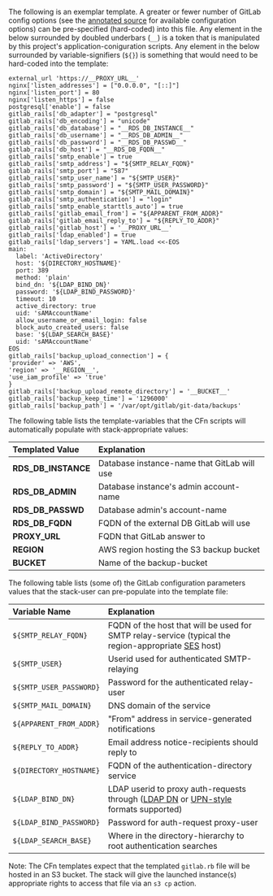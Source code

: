 The following is an exemplar template. A greater or fewer number of GitLab config options (see the [annotated source](https://gitlab.com/gitlab-org/omnibus-gitlab/blob/master/files/gitlab-config-template/gitlab.rb.template) for available configuration options) can be pre-specified (hard-coded) into this file. Any element in the below surrounded by doubled underbars (`__`) is a token that is manipulated by this project's application-coniguration scripts. Any element in the below surrounded by variable-signifiers (`${}`) is something that would need to be hard-coded into the template:

~~~
external_url 'https://__PROXY_URL__'
nginx['listen_addresses'] = ["0.0.0.0", "[::]"]
nginx['listen_port'] = 80
nginx['listen_https'] = false
postgresql['enable'] = false
gitlab_rails['db_adapter'] = "postgresql"
gitlab_rails['db_encoding'] = "unicode"
gitlab_rails['db_database'] = "__RDS_DB_INSTANCE__"
gitlab_rails['db_username'] = "__RDS_DB_ADMIN__"
gitlab_rails['db_password'] = "__RDS_DB_PASSWD__"
gitlab_rails['db_host'] = "__RDS_DB_FQDN__"
gitlab_rails['smtp_enable'] = true
gitlab_rails['smtp_address'] = "${SMTP_RELAY_FQDN}"
gitlab_rails['smtp_port'] = "587"
gitlab_rails['smtp_user_name'] = "${SMTP_USER}"
gitlab_rails['smtp_password'] = "${SMTP_USER_PASSWORD}"
gitlab_rails['smtp_domain'] = "${SMTP_MAIL_DOMAIN}"
gitlab_rails['smtp_authentication'] = "login"
gitlab_rails['smtp_enable_starttls_auto'] = true
gitlab_rails['gitlab_email_from'] = "${APPARENT_FROM_ADDR}"
gitlab_rails['gitlab_email_reply_to'] = "${REPLY_TO_ADDR}"
gitlab_rails['gitlab_host'] = '__PROXY_URL__'
gitlab_rails['ldap_enabled'] = true
gitlab_rails['ldap_servers'] = YAML.load <<-EOS
main:
  label: 'ActiveDirectory'
  host: '${DIRECTORY_HOSTNAME}'
  port: 389
  method: 'plain'
  bind_dn: '${LDAP_BIND_DN}'
  password: '${LDAP_BIND_PASSWORD}'
  timeout: 10
  active_directory: true
  uid: 'sAMAccountName'
  allow_username_or_email_login: false
  block_auto_created_users: false
  base: '${LDAP_SEARCH_BASE}'
  uid: 'sAMAccountName'
EOS
gitlab_rails['backup_upload_connection'] = {
'provider' => 'AWS',
'region' => '__REGION__',
'use_iam_profile' => 'true'
}
gitlab_rails['backup_upload_remote_directory'] = '__BUCKET__'
gitlab_rails['backup_keep_time'] = '1296000'
gitlab_rails['backup_path'] = '/var/opt/gitlab/git-data/backups'
~~~

The following table lists the template-variables that the CFn scripts will automatically populate with stack-appropriate values:

|Templated Value|Explanation|
|:--------------|:----------|
|__RDS_DB_INSTANCE__|Database instance-name that GitLab will use|
|__RDS_DB_ADMIN__|Database instance's admin account-name|
|__RDS_DB_PASSWD__|Database admin's account-name|
|__RDS_DB_FQDN__|FQDN of the external DB GitLab will use|
|__PROXY_URL__|FQDN that GitLab answer to|
|__REGION__|AWS region hosting the S3 backup bucket|
|__BUCKET__|Name of the backup-bucket|

The following table lists (some of) the GitLab configuration parameters values that the stack-user can pre-populate into the template file:

|Variable Name |Explanation|
|:-------------|:-------------|
|`${SMTP_RELAY_FQDN}`|FQDN of the host that will be used for SMTP relay-service (typical the region-appropriate [SES](https://aws.amazon.com/ses/) host)|
|`${SMTP_USER}`|Userid used for authenticated SMTP-relaying|
|`${SMTP_USER_PASSWORD}`|Password for the authenticated relay-user|
|`${SMTP_MAIL_DOMAIN}`|DNS domain of the service|
|`${APPARENT_FROM_ADDR}`|"From" address in service-generated notifications|
|`${REPLY_TO_ADDR}`|Email address notice-recipients should reply to|
|`${DIRECTORY_HOSTNAME}`|FQDN of the authentication-directory service|
|`${LDAP_BIND_DN}`|LDAP userid to proxy auth-requests through ([LDAP DN](https://www.ldap.com/ldap-dns-and-rdns) or [UPN-style](https://msdn.microsoft.com/en-us/library/windows/desktop/ms721629(v=vs.85).aspx#_security_user_principal_name_gly) formats supported)|
|`${LDAP_BIND_PASSWORD}`|Password for auth-request proxy-user|
|`${LDAP_SEARCH_BASE}`|Where in the directory-hierarchy to root authentication searches|

Note: The CFn templates expect that the templated `gitlab.rb` file will be hosted in an S3 bucket. The stack will give the launched instance(s) appropriate rights to access that file via an `s3 cp` action.
